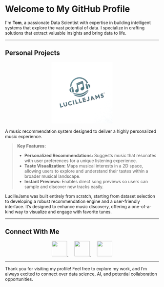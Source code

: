 # Welcome to My GitHub Profile

I'm **Tom**, a passionate Data Scientist with expertise in building intelligent systems that explore the vast potential of data. I specialize in crafting solutions that extract valuable insights and bring data to life.

---

## Personal Projects

<div align="center">
  <a href="https://github.com/tomargentin0901/LucilleJams">
    <img src="https://github.com/tomargentin0901/LucilleJams/blob/main/app/assets/logo.png?raw=true" alt="LucilleJams Logo" width="200">
  </a>
</div>

A music recommendation system designed to deliver a highly personalized music experience.

> **Key Features:**  
> - **Personalized Recommendations:** Suggests music that resonates with user preferences for a unique listening experience.  
> - **Taste Visualization:** Maps musical interests in a 2D space, allowing users to explore and understand their tastes within a broader musical landscape.  
> - **Instant Previews:** Enables direct song previews so users can sample and discover new tracks easily.

LucilleJams was built entirely from scratch, starting from dataset selection to developing a robust recommendation engine and a user-friendly interface. It’s designed to enhance music discovery, offering a one-of-a-kind way to visualize and engage with favorite tunes.

---

## Connect With Me

<div align="center">
  <a href="https://www.linkedin.com/in/tom-argentin/" style="margin-right: 20px;">
    <img src="https://simpleicons.org/icons/linkedin.svg" width="50" height="50" style="border: none; outline: none;">
  </a>
  
  <a href="mailto:tom09012000@gmail.com" style="margin-right: 20px;">
    <img src="https://simpleicons.org/icons/gmail.svg" width="50" height="50" style="border: none; outline: none;">
  </a>
  
  <a href="https://medium.com/@tom09012000">
    <img src="https://cdn4.iconfinder.com/data/icons/social-media-2210/24/Medium-512.png" width="50" height="50" style="border: none; outline: none;">
  </a>
</div>


---

Thank you for visiting my profile! Feel free to explore my work, and I’m always excited to connect over data science, AI, and potential collaboration opportunities.
